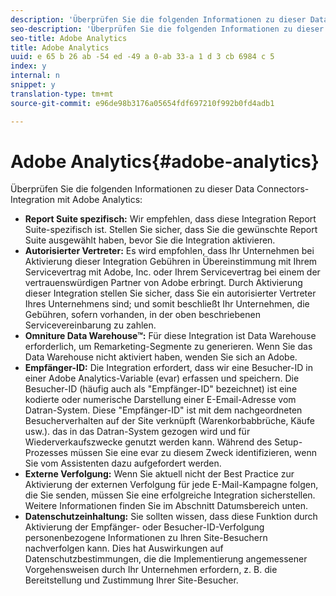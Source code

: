 ```yaml
---
description: 'Überprüfen Sie die folgenden Informationen zu dieser Data Connectors-Integration mit Adobe Analytics. '
seo-description: 'Überprüfen Sie die folgenden Informationen zu dieser Data Connectors-Integration mit Adobe Analytics. '
seo-title: Adobe Analytics
title: Adobe Analytics
uuid: e 65 b 26 ab -54 ed -49 a 0-ab 33-a 1 d 3 cb 6984 c 5
index: y
internal: n
snippet: y
translation-type: tm+mt
source-git-commit: e96de98b3176a05654fdf697210f992b0fd4adb1

---
```



# Adobe Analytics{#adobe-analytics}

Überprüfen Sie die folgenden Informationen zu dieser Data Connectors-Integration mit Adobe Analytics:

* **Report Suite spezifisch:** Wir empfehlen, dass diese Integration Report Suite-spezifisch ist. Stellen Sie sicher, dass Sie die gewünschte Report Suite ausgewählt haben, bevor Sie die Integration aktivieren.
* **Autorisierter Vertreter:** Es wird empfohlen, dass Ihr Unternehmen bei Aktivierung dieser Integration Gebühren in Übereinstimmung mit Ihrem Servicevertrag mit Adobe, Inc. oder Ihrem Servicevertrag bei einem der vertrauenswürdigen Partner von Adobe erbringt. Durch Aktivierung dieser Integration stellen Sie sicher, dass Sie ein autorisierter Vertreter Ihres Unternehmens sind; und somit beschließt Ihr Unternehmen, die Gebühren, sofern vorhanden, in der oben beschriebenen Servicevereinbarung zu zahlen.
* **Omniture Data Warehouse™:** Für diese Integration ist Data Warehouse erforderlich, um Remarketing-Segmente zu generieren. Wenn Sie das Data Warehouse nicht aktiviert haben, wenden Sie sich an Adobe.
* **Empfänger-ID:** Die Integration erfordert, dass wir eine Besucher-ID in einer Adobe Analytics-Variable (evar) erfassen und speichern. Die Besucher-ID (häufig auch als "Empfänger-ID" bezeichnet) ist eine kodierte oder numerische Darstellung einer E-Email-Adresse vom Datran-System. Diese "Empfänger-ID" ist mit dem nachgeordneten Besucherverhalten auf der Site verknüpft (Warenkorbabbrüche, Käufe usw.). das in das Datran-System gezogen wird und für Wiederverkaufszwecke genutzt werden kann. Während des Setup-Prozesses müssen Sie eine evar zu diesem Zweck identifizieren, wenn Sie vom Assistenten dazu aufgefordert werden.
* **Externe Verfolgung:** Wenn Sie aktuell nicht der Best Practice zur Aktivierung der externen Verfolgung für jede E-Mail-Kampagne folgen, die Sie senden, müssen Sie eine erfolgreiche Integration sicherstellen. Weitere Informationen finden Sie im Abschnitt Datumsbereich unten.
* **Datenschutzeinhaltung:** Sie sollten wissen, dass diese Funktion durch Aktivierung der Empfänger- oder Besucher-ID-Verfolgung personenbezogene Informationen zu Ihren Site-Besuchern nachverfolgen kann. Dies hat Auswirkungen auf Datenschutzbestimmungen, die die Implementierung angemessener Vorgehensweisen durch Ihr Unternehmen erfordern, z. B. die Bereitstellung und Zustimmung Ihrer Site-Besucher.

